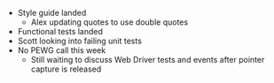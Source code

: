 * Style guide landed
  * Alex updating quotes to use double quotes
* Functional tests landed
* Scott looking into failing unit tests
* No PEWG call this week
  * Still waiting to discuss Web Driver tests and events after pointer capture is released
